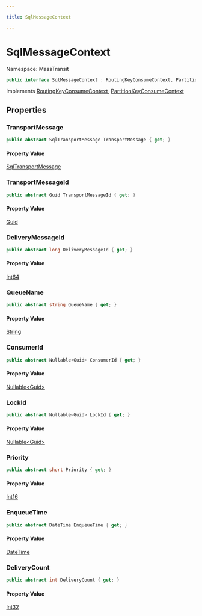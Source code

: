 ```yaml
---

title: SqlMessageContext

---
```


# SqlMessageContext

Namespace: MassTransit

```csharp
public interface SqlMessageContext : RoutingKeyConsumeContext, PartitionKeyConsumeContext
```

Implements [RoutingKeyConsumeContext](../../masstransit-abstractions/masstransit/routingkeyconsumecontext), [PartitionKeyConsumeContext](../../masstransit-abstractions/masstransit/partitionkeyconsumecontext)

## Properties

### **TransportMessage**

```csharp
public abstract SqlTransportMessage TransportMessage { get; }
```

#### Property Value

[SqlTransportMessage](../masstransit-sqltransport/sqltransportmessage)<br/>

### **TransportMessageId**

```csharp
public abstract Guid TransportMessageId { get; }
```

#### Property Value

[Guid](https://learn.microsoft.com/en-us/dotnet/api/system.guid)<br/>

### **DeliveryMessageId**

```csharp
public abstract long DeliveryMessageId { get; }
```

#### Property Value

[Int64](https://learn.microsoft.com/en-us/dotnet/api/system.int64)<br/>

### **QueueName**

```csharp
public abstract string QueueName { get; }
```

#### Property Value

[String](https://learn.microsoft.com/en-us/dotnet/api/system.string)<br/>

### **ConsumerId**

```csharp
public abstract Nullable<Guid> ConsumerId { get; }
```

#### Property Value

[Nullable\<Guid\>](https://learn.microsoft.com/en-us/dotnet/api/system.nullable-1)<br/>

### **LockId**

```csharp
public abstract Nullable<Guid> LockId { get; }
```

#### Property Value

[Nullable\<Guid\>](https://learn.microsoft.com/en-us/dotnet/api/system.nullable-1)<br/>

### **Priority**

```csharp
public abstract short Priority { get; }
```

#### Property Value

[Int16](https://learn.microsoft.com/en-us/dotnet/api/system.int16)<br/>

### **EnqueueTime**

```csharp
public abstract DateTime EnqueueTime { get; }
```

#### Property Value

[DateTime](https://learn.microsoft.com/en-us/dotnet/api/system.datetime)<br/>

### **DeliveryCount**

```csharp
public abstract int DeliveryCount { get; }
```

#### Property Value

[Int32](https://learn.microsoft.com/en-us/dotnet/api/system.int32)<br/>
